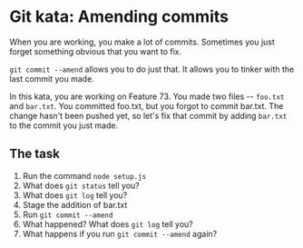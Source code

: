 # Git kata: Amending commits
When you are working, you make a lot of commits.
Sometimes you just forget something obvious that you want to fix.

`git commit --amend` allows you to do just that. It allows you to tinker with the last commit you made.

In this kata, you are working on Feature 73. You made two files -- `foo.txt` and `bar.txt`. You committed foo.txt, but you forgot to commit bar.txt.  The change hasn't been pushed yet, so let's fix that commit by adding `bar.txt` to the commit you just made.

## The task
1. Run the command `node setup.js`
1. What does `git status` tell you?
1. What does `git log` tell you?
1. Stage the addition of bar.txt
1. Run `git commit --amend`
1. What happened? What does `git log` tell you?
1. What happens if you run `git commit --amend` again?
